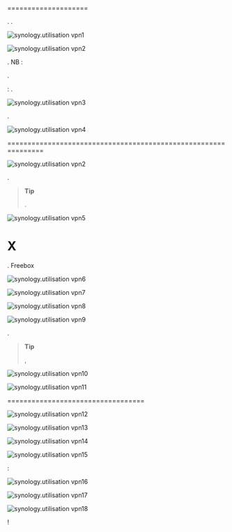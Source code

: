  
====================







.
.

![synology.utilisation vpn1](images/synology.utilisation_vpn1.png)



![synology.utilisation vpn2](images/synology.utilisation_vpn2.png)







. NB : 

.





 : 
.



![synology.utilisation vpn3](images/synology.utilisation_vpn3.png)


.

![synology.utilisation vpn4](images/synology.utilisation_vpn4.png)

 
===============================================================



![synology.utilisation vpn2](images/synology.utilisation_vpn2.png)






 .

> **Tip**
>
> 
> .

![synology.utilisation vpn5](images/synology.utilisation_vpn5.png)

X 
===============================

. 
Freebox

![synology.utilisation vpn6](images/synology.utilisation_vpn6.png)



![synology.utilisation vpn7](images/synology.utilisation_vpn7.png)



![synology.utilisation vpn8](images/synology.utilisation_vpn8.png)



![synology.utilisation vpn9](images/synology.utilisation_vpn9.png)

.

> **Tip**
>
> ,
> 



![synology.utilisation vpn10](images/synology.utilisation_vpn10.png)



![synology.utilisation vpn11](images/synology.utilisation_vpn11.png)



 
==================================



![synology.utilisation vpn12](images/synology.utilisation_vpn12.png)



![synology.utilisation vpn13](images/synology.utilisation_vpn13.png)



![synology.utilisation vpn14](images/synology.utilisation_vpn14.png)



![synology.utilisation vpn15](images/synology.utilisation_vpn15.png)




 :

![synology.utilisation vpn16](images/synology.utilisation_vpn16.png)




![synology.utilisation vpn17](images/synology.utilisation_vpn17.png)




![synology.utilisation vpn18](images/synology.utilisation_vpn18.png)


 !
